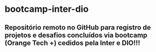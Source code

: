 # bootcamp-inter-dio

## Repositório remoto no GitHub para registro de projetos e desafios concluídos via bootcamp (Orange Tech +) cedidos pela Inter e DIO!!!
